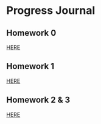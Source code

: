 # Progress Journal

## Homework 0 

[HERE](files/HW0.html) 

## Homework 1 
[HERE](files/HW1.html)

## Homework 2 & 3 

[HERE](files/HW23.html)
